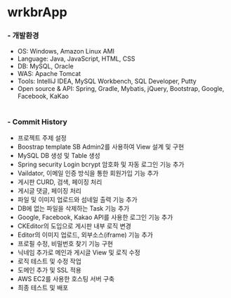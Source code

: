 # wrkbrApp

### - 개발환경
- OS: Windows, Amazon Linux AMI
- Language: Java, JavaScript, HTML, CSS
- DB: MySQL, Oracle
- WAS: Apache Tomcat
- Tools: IntelliJ IDEA, MySQL Workbench, SQL Developer, Putty
- Open source & API: Spring, Gradle, Mybatis, jQuery, Bootstrap,
  Google, Facebook, KaKao   
  
#
     
### - Commit History
- 프로젝트 주제 설정
- Boostrap template SB Admin2를 사용하여 View 설계 및 구현
- MySQL DB 생성 및 Table 생성
- Spring security Login bcrypt 암호화 및 자동 로그인 기능 추가
- Vaildator, 이메일 인증 방식을 통한 회원가입 기능 추가
- 게시판 CURD, 검색, 페이징 처리
- 게시글 댓글, 페이징 처리
- 파일 및 이미지 업로드와 섬네일 출력 기능 추가
- DB에 없는 파일을 삭제하는 Task 기능 추가
- Google, Facebook, Kakao API를 사용한 로그인 기능 추가
- CKEditor의 도입으로 게시판 내부 로직 변경
- Editor의 이미지 업로드, 외부소스(iframe) 기능 추가
- 프로필 수정, 비밀번호 찾기 기능 구현
- 닉네임 추가로 메인과 게시글 View 및 로직 수정
- 로직 테스트 및 수정 작업
- 도메인 추가 및 SSL 적용
- AWS EC2를 사용한 호스팅 서버 구축
- 최종 테스트 및 배포


